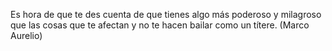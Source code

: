 Es hora de que te des cuenta de que tienes algo más poderoso y milagroso que las cosas que te afectan y no te hacen bailar como un títere. (Marco Aurelio)
